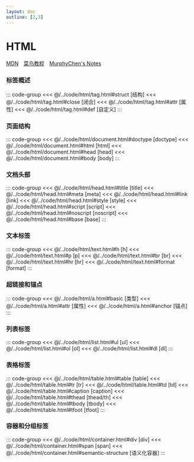 ```yaml
---
layout: doc
outline: [2,3]
---
```


# HTML

[MDN](https://developer.mozilla.org/zh-CN/docs/Web/HTML)<span style="margin-right: 10px;"></span>
[菜鸟教程](https://www.runoob.com/html/html-tutorial.html)<span style="margin-right: 10px;"></span>
[MurphyChen's Notes](https://docs.mphy.top/#/HTML/ch01)<span style="margin-right: 10px;"></span>

### 标签概述
::: code-group
<<< @/../code/html/tag.html#struct [结构]
<<< @/../code/html/tag.html#close [闭合]
<<< @/../code/html/tag.html#attr [属性]
<<< @/../code/html/tag.html#def [自定义]
:::

### 页面结构
::: code-group
<<< @/../code/html/document.html#doctype [doctype]
<<< @/../code/html/document.html#html [html]
<<< @/../code/html/document.html#head [head]
<<< @/../code/html/document.html#body [body]
:::

### 文档头部

::: code-group
<<< @/../code/html/head.html#title [title]
<<< @/../code/html/head.html#meta [meta]
<<< @/../code/html/head.html#link [link]
<<< @/../code/html/head.html#style [style]
<<< @/../code/html/head.html#script [script]
<<< @/../code/html/head.html#noscript [noscript]
<<< @/../code/html/head.html#base [base]
::: 

### 文本标签
::: code-group
<<< @/../code/html/text.html#h [h]
<<< @/../code/html/text.html#p [p]
<<< @/../code/html/text.html#br [br]
<<< @/../code/html/text.html#hr [hr]
<<< @/../code/html/text.html#format [format]
::: 

### 超链接和锚点
::: code-group
<<< @/../code/html/a.html#basic [类型]
<<< @/../code/html/a.html#attr [属性]
<<< @/../code/html/a.html#anchor [锚点]
:::

### 列表标签

::: code-group
<<< @/../code/html/list.html#ul [ul]
<<< @/../code/html/list.html#ol [ol]
<<< @/../code/html/list.html#dl [dl]
::: 

### 表格标签

::: code-group
<<< @/../code/html/table.html#table [table]
<<< @/../code/html/table.html#tr [tr]
<<< @/../code/html/table.html#td [td]
<<< @/../code/html/table.html#caption [caption]
<<< @/../code/html/table.html#thead [thead/th]
<<< @/../code/html/table.html#tbody [tbody]
<<< @/../code/html/table.html#tfoot [tfoot]
::: 

### 容器和分组标签

::: code-group
<<< @/../code/html/container.html#div [div]
<<< @/../code/html/container.html#span [span]
<<< @/../code/html/container.html#semantic-structure [语义化容器]
::: 

<!-- ### 表单标签 -->
<!-- <form>
输入标签 <input>
文本域 <textarea>
下拉选择 <select>
复选框和单选框
按钮 <button> -->

<!-- ### 图像和多媒体 -->

<!-- 图像标签 <img>
图像属性
音频标签 <audio>
视频标签 <video> -->
<!-- 
11. HTML5新特性

语义化标签
表单新类型
音视频支持
Canvas绘图
本地存储

12. 实体字符

常用HTML实体
特殊符号表示
版权符号
货币符号

13. 高级主题

iframe嵌入
元标签SEO
无障碍设计
响应式设计基础

14. 最佳实践

代码规范
语义化编程
性能优化建议 -->

